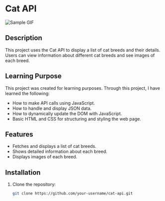 # Cat API

![Sample GIF](./sample.gif)

## Description

This project uses the Cat API to display a list of cat breeds and their details. Users can view information about different cat breeds and see images of each breed.

## Learning Purpose

This project was created for learning purposes. Through this project, I have learned the following:

- How to make API calls using JavaScript.
- How to handle and display JSON data.
- How to dynamically update the DOM with JavaScript.
- Basic HTML and CSS for structuring and styling the web page.

## Features

- Fetches and displays a list of cat breeds.
- Shows detailed information about each breed.
- Displays images of each breed.

## Installation

1. Clone the repository:
   ```sh
   git clone https://github.com/your-username/cat-api.git